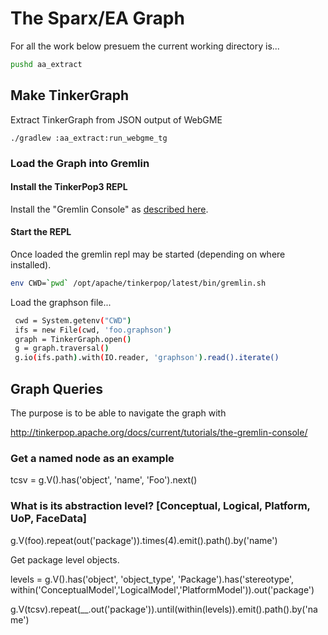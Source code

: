 
# The Sparx/EA Graph

For all the work below presuem the current working directory is...

```bash
pushd aa_extract
```

## Make TinkerGraph

Extract TinkerGraph from JSON output of WebGME

```
./gradlew :aa_extract:run_webgme_tg
```


### Load the Graph into Gremlin 

#### Install the TinkerPop3 REPL

Install the "Gremlin Console" as [described here](http://tinkerpop.apache.org/downloads.html).


#### Start the REPL

Once loaded the gremlin repl may be started (depending on where installed).

```bash
env CWD=`pwd` /opt/apache/tinkerpop/latest/bin/gremlin.sh
```

Load the graphson file...

```bash
 cwd = System.getenv("CWD")
 ifs = new File(cwd, 'foo.graphson')
 graph = TinkerGraph.open()
 g = graph.traversal()
 g.io(ifs.path).with(IO.reader, 'graphson').read().iterate()
```

## Graph Queries

The purpose is to be able to navigate the graph with

http://tinkerpop.apache.org/docs/current/tutorials/the-gremlin-console/

### Get a named node as an example

tcsv = g.V().has('object', 'name', 'Foo').next()

### What is its abstraction level?  [Conceptual, Logical, Platform, UoP, FaceData]

g.V(foo).repeat(out('package')).times(4).emit().path().by('name')

Get package level objects.

levels = g.V().has('object', 'object_type', 'Package').has('stereotype', within('ConceptualModel','LogicalModel','PlatformModel')).out('package')

g.V(tcsv).repeat(__.out('package')).until(within(levels)).emit().path().by('name')